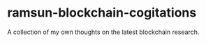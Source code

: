# ramsun-blockchain-cogitations
A collection of my own thoughts on the latest blockchain research. 
